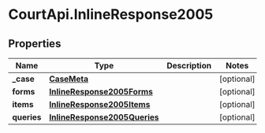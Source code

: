 # CourtApi.InlineResponse2005

## Properties
Name | Type | Description | Notes
------------ | ------------- | ------------- | -------------
**_case** | [**CaseMeta**](CaseMeta.md) |  | [optional] 
**forms** | [**InlineResponse2005Forms**](InlineResponse2005Forms.md) |  | [optional] 
**items** | [**InlineResponse2005Items**](InlineResponse2005Items.md) |  | [optional] 
**queries** | [**InlineResponse2005Queries**](InlineResponse2005Queries.md) |  | [optional] 


